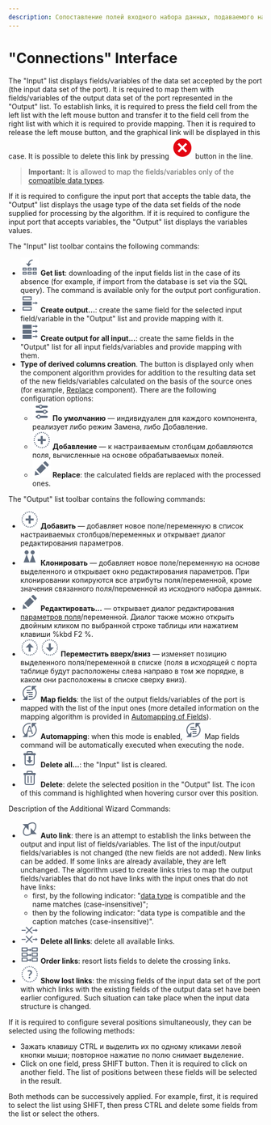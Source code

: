 ```yaml
---
description: Сопоставление полей входного набора данных, подаваемого на обработку алгоритмом узла Loginom, и выходного набора данных. Установка связи между полями. Список входных и выходных полей в мастере настройки сопоставления полей. Команды мастера настройки сопоставления полей. Одновременная настройка нескольких полей.
---
```

# "Connections" Interface

The "Input" list displays fields/variables of the data set accepted by the port (the input data set of the port). It is required to map them with fields/variables of the output data set of the port represented in the "Output" list. To establish links, it is required to press the field cell from the left list with the left mouse button and transfer it to the field cell from the right list with which it is required to provide mapping. Then it is required to release the left mouse button, and the graphical link will be displayed in this case. It is possible to delete this link by pressing ![](./../../images/icons/link-grid/remove-link_hover.svg) button in the line.

> **Important:** It is allowed to map the fields/variables only of the [compatible data types](./../../data/compatibility.md).

If it is required to configure the input port that accepts the table data, the "Output" list displays the usage type of the data set fields of the node supplied for processing by the algorithm. If it is required to configure the input port that accepts variables, the "Output" list displays the variables values.

The "Input" list toolbar contains the following commands:

* ![](./../../images/icons/common/toolbar-controls/get-column-list_default.svg) **Get list**: downloading of the input fields list in the case of its absence (for example, if import from the database is set via the SQL query). The command is available only for the output port configuration.
* ![](./../../images/icons/common/toolbar-controls/create-out-column_default.svg) **Create output...**: create the same field for the selected input field/variable in the "Output" list and provide mapping with it.
* ![](./../../images/icons/common/toolbar-controls/create-out-columns_default.svg) **Create output for all input...**: create the same fields in the "Output" list for all input fields/variables and provide mapping with them.
* **Type of derived columns creation**. The button is displayed only when the component algorithm provides for addition to the resulting data set of the new fields/variables calculated on the basis of the source ones (for example, [Replace](./../../processors/transformation/substitution/README.md) component). There are the following configuration options:
   * ![](./../../images/icons/common/toolbar-controls/tune_default.svg) **По умолчанию** — индивидуален для каждого компонента, реализует либо режим Замена, либо Добавление.
   * ![](./../../images/icons/common/toolbar-controls/plus_default.svg) **Добавление** — к настраиваемым столбцам добавляются поля, вычисленные на основе обрабатываемых полей.
   * ![](./../../images/icons/common/toolbar-controls/edit_default.svg) **Replace**: the calculated fields are replaced with the processed ones.

The "Output" list toolbar contains the following commands:

* ![](./../../images/icons/common/toolbar-controls/plus_default.svg) **Добавить** — добавляет новое поле/переменную в список настраиваемых столбцов/переменных и открывает диалог редактирования параметров.
* ![](./../../images/icons/common/toolbar-controls/clone_default.svg) **Клонировать** — добавляет новое поле/переменную на основе выделенного и открывает окно редактирования параметров. При клонировании копируются все атрибуты поля/переменной, кроме значения связанного поля/переменной из исходного набора данных.
* ![](./../../images/icons/common/toolbar-controls/edit_default.svg) **Редактировать...** — открывает диалог редактирования [параметров поля](./../../data/datasetfieldfeatures.md)/переменной. Диалог также можно открыть двойным кликом по выбранной строке таблицы или нажатием клавиши %kbd F2 %.
* ![](./../../images/icons/common/toolbar-controls/moveup_default.svg) ![](./../../images/icons/common/toolbar-controls/movedown_default.svg) **Переместить вверх/вниз** — изменяет позицию выделенного поля/переменной в списке (поля в исходящей с порта таблице будут расположены слева направо в том же порядке, в каком они расположены в списке сверху вниз).
* ![](./../../images/icons/common/toolbar-controls/sync-columns_default.svg) **Map fields**: the list of the output fields/variables of the port is mapped with the list of the input ones (more detailed information on the mapping algorithm is provided in [Automapping of Fields](./automapping-of-fields.md)).
* ![](./../../images/icons/common/toolbar-controls/auto-sync-columns_default.svg) **Automapping**: when this mode is enabled, ![](./../../images/icons/common/toolbar-controls/sync-columns_default.svg) Map fields command will be automatically executed when executing the node.
* ![](./../../images/icons/common/toolbar-controls/delete-all_default.svg) **Delete all...**: the "Input" list is cleared.
* ![](./../../images/icons/common/toolbar-controls/delete_default.svg) **Delete**: delete the selected position in the "Output" list. The icon of this command is highlighted when hovering cursor over this position.

Description of the Additional Wizard Commands:

* ![](./../../images/icons/common/toolbar-controls/auto-connect_default.svg) **Auto link**: there is an attempt to establish the links between the output and input list of fields/variables. The list of the input/output fields/variables is not changed (the new fields are not added). New links can be added. If some links are already available, they are left unchanged. The algorithm used to create links tries to map the output fields/variables that do not have links with the input ones that do not have links:
   * first, by the following indicator: "[data type](./../../data/compatibility.md) is compatible and the name matches (case-insensitive)";
   * then by the following indicator: "data type is compatible and the caption matches (case-insensitive)".
* ![](./../../images/icons/common/toolbar-controls/remove-all-links_default.svg) **Delete all links**: delete all available links.
* ![](./../../images/icons/common/toolbar-controls/order-links_default.svg) **Order links**: resort lists fields to delete the crossing links.
* ![](./../../images/icons/common/toolbar-controls/help_default.svg) **Show lost links**: the missing fields of the input data set of the port with which links with the existing fields of the output data set have been earlier configured. Such situation can take place when the input data structure is changed.

If it is required to configure several positions simultaneously, they can be selected using the following methods:

* Зажать клавишу CTRL и выделить их по одному кликами левой кнопки мыши; повторное нажатие по полю снимает выделение.
* Click on one field, press SHIFT button. Then it is required to click on another field. The list of positions between these fields will be selected in the result.

Both methods can be successively applied. For example, first, it is required to select the list using SHIFT, then press CTRL and delete some fields from the list or select the others.
